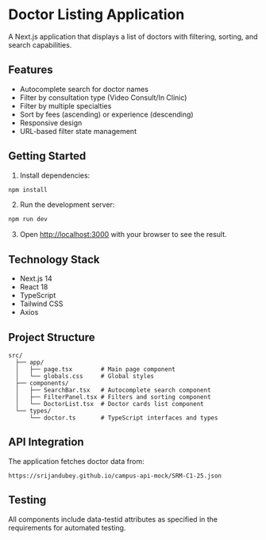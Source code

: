 # Doctor Listing Application

A Next.js application that displays a list of doctors with filtering, sorting, and search capabilities.

## Features

- Autocomplete search for doctor names
- Filter by consultation type (Video Consult/In Clinic)
- Filter by multiple specialties
- Sort by fees (ascending) or experience (descending)
- Responsive design
- URL-based filter state management

## Getting Started

1. Install dependencies:
```bash
npm install
```

2. Run the development server:
```bash
npm run dev
```

3. Open [http://localhost:3000](http://localhost:3000) with your browser to see the result.

## Technology Stack

- Next.js 14
- React 18
- TypeScript
- Tailwind CSS
- Axios

## Project Structure

```
src/
  ├── app/
  │   ├── page.tsx        # Main page component
  │   └── globals.css     # Global styles
  ├── components/
  │   ├── SearchBar.tsx   # Autocomplete search component
  │   ├── FilterPanel.tsx # Filters and sorting component
  │   └── DoctorList.tsx  # Doctor cards list component
  └── types/
      └── doctor.ts       # TypeScript interfaces and types
```

## API Integration

The application fetches doctor data from:
```
https://srijandubey.github.io/campus-api-mock/SRM-C1-25.json
```

## Testing

All components include data-testid attributes as specified in the requirements for automated testing. 